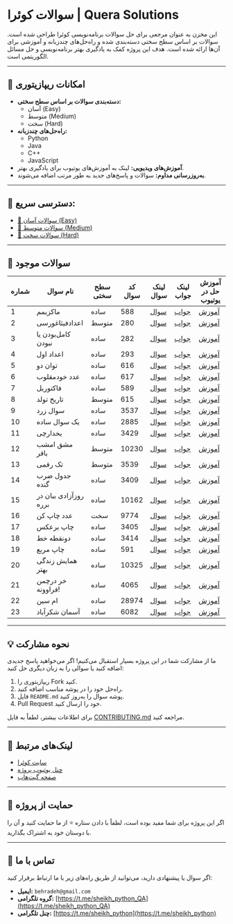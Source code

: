 # سوالات کوئرا | Quera Solutions

این مخزن به عنوان مرجعی برای حل سوالات برنامه‌نویسی کوئرا طراحی شده است. سوالات بر اساس سطح سختی دسته‌بندی شده و راه‌حل‌های چندزبانه و آموزشی برای آن‌ها ارائه شده است. هدف این پروژه کمک به یادگیری بهتر برنامه‌نویسی و حل مسائل الگوریتمی است.

---

## 🚀 امکانات ریپازیتوری
- **دسته‌بندی سوالات بر اساس سطح سختی:**
  - آسان (Easy)
  - متوسط (Medium)
  - سخت (Hard)
- **راه‌حل‌های چندزبانه:**
  - Python
  - Java
  - C++
  - JavaScript
- **آموزش‌های ویدیویی:** لینک به آموزش‌های یوتیوب برای یادگیری بهتر.
- **به‌روزرسانی مداوم:** سوالات و پاسخ‌های جدید به طور مرتب اضافه می‌شوند.

---

## 📂 دسترسی سریع:
- [📁 سوالات آسان (Easy)](./Easy)
- [📁 سوالات متوسط (Medium)](./Medium)
- [📁 سوالات سخت (Hard)](./Hard)

---

## 📝 سوالات موجود
| شماره | نام سوال       | سطح سختی | کد سوال  | لینک سوال | لینک جواب          | آموزش حل در یوتیوب       |
|-------|----------------|-----------|----------|-----------|---------------------|--------------------------|
| 1     | ماکزیمم       | ساده      | 588      | [سوال](https://quera.org/problemset/588) | [جواب](Easy/588-Maximum)       | [آموزش](https://www.youtube.com/watch?v=AvYIqBl8BOM&list=PLW3DifA5LBkXWMQA9aXQUyswMww-W6XSC&index=2) |
| 2     | اعداد‌فیثاغورسی       | متوسط     | 280      | [سوال](https://quera.org/problemset/280) | [جواب](Medium/280-Pythagorean-Numbers)       | [آموزش](https://www.youtube.com/watch?v=Cg8CbwkbPfU&list=PLW3DifA5LBkXWMQA9aXQUyswMww-W6XSC&index=3) |
| 3     | کامل‌بودن یا نبودن    | ساده       | 282     | [سوال](https://quera.org/problemset/282) | [جواب](Easy/282-Perfect-or-Imperfect-Numbers)    | [آموزش](https://www.youtube.com/watch?v=EcUUGeRAqnM&list=PLW3DifA5LBkXWMQA9aXQUyswMww-W6XSC&index=4) |
| 4     | اعداد اول    | ساده     | 293     | [سوال](https://quera.org/problemset/293) | [جواب](Easy/293-Prime-Numbers)    | [آموزش](https://www.youtube.com/watch?v=yXodMi03ea4&list=PLW3DifA5LBkXWMQA9aXQUyswMww-W6XSC&index=5&t=15s) |
| 5     | توان دو    | ساده     | 616     | [سوال](https://quera.org/problemset/616) | [جواب](Easy/616-power-two)    | [آموزش](https://www.youtube.com/watch?v=C4TwSPvs808&list=PLW3DifA5LBkXWMQA9aXQUyswMww-W6XSC&index=6) |
| 6     | عدد خودمقلوب    | ساده     | 617     | [سوال](https://quera.org/problemset/617) | [جواب](Easy/617-khod-maghlob)    | [آموزش](https://www.youtube.com/watch?v=7lynOZI5bPE&list=PLW3DifA5LBkXWMQA9aXQUyswMww-W6XSC&index=7) |
| 7     | فاکتوریل    | ساده     | 589     | [سوال](https://quera.org/problemset/589) | [جواب](Easy/589-factorial)    | [آموزش](https://www.youtube.com/watch?v=Ok3uhvMgbHk&list=PLW3DifA5LBkXWMQA9aXQUyswMww-W6XSC&index=8) |
| 8     | تاریخ تولد    | متوسط     | 615     | [سوال](https://quera.org/problemset/615) | [جواب](Medium/615-date-of-birth)    | [آموزش](https://www.youtube.com/watch?v=uUbIdyG5sho&list=PLW3DifA5LBkXWMQA9aXQUyswMww-W6XSC&index=10) |
| 9     | سوال زرد    | ساده     | 3537     | [سوال](https://quera.org/problemset/3537) | [جواب](Easy/3537-yellow-question)    | [آموزش](https://www.youtube.com/watch?v=ZIt-u6oSeYo&list=PLW3DifA5LBkXWMQA9aXQUyswMww-W6XSC&index=10&pp=gAQBiAQB) |
| 10     | یک سوال ساده    | ساده     | 2885     | [سوال](https://quera.org/problemset/2885) | [جواب](Easy/2885-a-simple-question)    | [آموزش](https://www.youtube.com/watch?v=UDS3ljHx82s&list=PLW3DifA5LBkXWMQA9aXQUyswMww-W6XSC&index=11&pp=gAQBiAQB) |
| 11     | یخدارچی    | ساده     | 3429     | [سوال](https://quera.org/problemset/3429) | [جواب](Easy/3429-yakhdar-chi)    | [آموزش](https://www.youtube.com/watch?v=WOy8wmbDYFM&list=PLW3DifA5LBkXWMQA9aXQUyswMww-W6XSC&index=11&pp=iAQB) |
| 12     | مشق امشب باقر    | متوسط     | 10230     | [سوال](https://quera.org/problemset/10230) | [جواب](Medium/10230-mashgh-emshabe-bagher)    | [آموزش](https://www.youtube.com/watch?v=qWQ9fOHl7CI&list=PLW3DifA5LBkXWMQA9aXQUyswMww-W6XSC&index=12&pp=iAQB) |
| 13     | تک رقمی    | متوسط     | 3539     | [سوال](https://quera.org/problemset/3539) | [جواب](Medium/3539-tak-raghami)    | [آموزش](https://www.youtube.com/watch?v=H8A-VMBo-Bc&list=PLW3DifA5LBkXWMQA9aXQUyswMww-W6XSC&index=13&pp=iAQB) |
| 14     | جدول ضرب گنده    | ساده     | 3409     | [سوال](https://quera.org/problemset/3409) | [جواب](Easy/3409-jadval-zarb-gonde)    | [آموزش](https://www.youtube.com/watch?v=W2Ddr1rwK2M&list=PLW3DifA5LBkXWMQA9aXQUyswMww-W6XSC&index=14&pp=iAQB) |
| 15     | روز‌آزادی بیان در برره    | ساده     | 10162     | [سوال](https://quera.org/problemset/10162) | [جواب](Easy/10162-roz-azadi-bayan-barareh)    | [آموزش](https://www.youtube.com/watch?v=1X1MXFlwouA&list=PLW3DifA5LBkXWMQA9aXQUyswMww-W6XSC&index=15&pp=iAQB) |
| 16     | عدد چاپ کن    | سخت     | 9774     | [سوال](https://quera.org/problemset/9774) | [جواب](Hard/9774-adad-chap-kon)    | [آموزش](https://www.youtube.com/watch?v=281R7hf-kI8&list=PLW3DifA5LBkXWMQA9aXQUyswMww-W6XSC&index=16&pp=iAQB) |
| 17     | چاپ برعکس    | ساده     | 3405     | [سوال](https://quera.org/problemset/3405) | [جواب](Easy/3405-chap-bar-aks)    | [آموزش](https://www.youtube.com/watch?v=NA-8EViKrVU&list=PLW3DifA5LBkXWMQA9aXQUyswMww-W6XSC&index=17&t=397s&pp=iAQB) |
| 18     | دونقطه خط    | ساده     | 3414     | [سوال](https://quera.org/problemset/3414) | [جواب](Easy/3414-2-noghte-khat)    | [آموزش](https://www.youtube.com/watch?v=4QZIhLxNJsU&list=PLW3DifA5LBkXWMQA9aXQUyswMww-W6XSC&index=18&pp=iAQB) |
| 19     | چاپ مربع    | ساده     | 591     | [سوال](https://quera.org/problemset/591) | [جواب](Easy/591-chap-moraba)    | [آموزش](https://www.youtube.com/watch?v=dkAh62syBIY&list=PLW3DifA5LBkXWMQA9aXQUyswMww-W6XSC&index=19&pp=iAQB) |
| 20     | همایش زندگی بهتر    | ساده     | 10325     | [سوال](https://quera.org/problemset/10325) | [جواب](Easy/10325-hamayesh-zendegi-behtar)    | [آموزش](https://www.youtube.com/watch?v=tBSQAG8KTGc&list=PLW3DifA5LBkXWMQA9aXQUyswMww-W6XSC&index=20&pp=iAQB) |
| 21     | خر درچمن فراوونه!    | ساده     | 4065     | [سوال](https://quera.org/problemset/4065) | [جواب](Easy/4065-khar-dar-chaman-faravone)    | [آموزش](https://www.youtube.com/watch?v=YzKozW__9Fg&list=PLW3DifA5LBkXWMQA9aXQUyswMww-W6XSC&index=21&pp=iAQB) |
| 22     | ام سین    | ساده     | 28974     | [سوال](https://quera.org/problemset/28974) | [جواب](Easy/28974-em-sin)    | [آموزش](https://www.youtube.com/watch?v=KKx3XH5clKM&list=PLW3DifA5LBkXWMQA9aXQUyswMww-W6XSC&index=22&pp=iAQB) |
| 23     | آسمان شکرآباد    | ساده     | 6082     | [سوال](https://quera.org/problemset/6082) | [جواب](Easy/6082-asman-shekar-abad)    | [آموزش](https://www.youtube.com/watch?v=Ngd6x3g8FRU&list=PLW3DifA5LBkXWMQA9aXQUyswMww-W6XSC&index=23&pp=iAQB) |




---

## 💡 نحوه مشارکت
ما از مشارکت شما در این پروژه بسیار استقبال می‌کنیم! اگر می‌خواهید پاسخ جدیدی اضافه کنید یا سوالی را به زبان دیگری حل کنید:
1. ریپازیتوری را Fork کنید.
2. راه‌حل خود را در پوشه مناسب اضافه کنید.
3. فایل `README.md` پوشه سوال را به‌روز کنید.
4. Pull Request خود را ارسال کنید.

برای اطلاعات بیشتر، لطفاً به فایل [CONTRIBUTING.md](./CONTRIBUTING.md) مراجعه کنید.

---

## 🔗 لینک‌های مرتبط
- [سایت کوئرا](https://quera.org/)
- [چنل یوتیوب پروژه](https://www.youtube.com/@sheikh_python/featured)
- [صفحه گیت‌هاب](https://github.com/sheikh-python)

---

## 🌟 حمایت از پروژه
اگر این پروژه برای شما مفید بوده است، لطفاً با دادن ستاره ⭐ از ما حمایت کنید و آن را با دوستان خود به اشتراک بگذارید.

---

## 📧 تماس با ما
اگر سوال یا پیشنهادی دارید، می‌توانید از طریق راه‌های زیر با ما ارتباط برقرار کنید:

- **ایمیل:** `behradeh@gmail.com`  
- **گروه تلگرامی:** [https://t.me/sheikh_python_QA](https://t.me/sheikh_python_QA)  
- **چنل تلگرامی:** [https://t.me/sheikh_python](https://t.me/sheikh_python)
